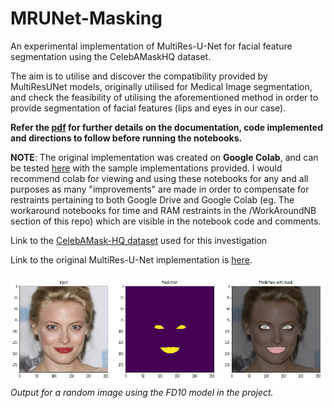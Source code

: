 # MRUNet-Masking
An experimental implementation of MultiRes-U-Net for facial feature segmentation using the CelebAMaskHQ dataset.

The aim is to utilise and discover the compatibility provided by
MultiResUNet models, originally utilised for Medical Image segmentation, and check the
feasibility of utilising the aforementioned method in order to provide segmentation of facial
features (lips and eyes in our case).

**Refer the [pdf](https://github.com/AbhishekSinghDhadwal/MRUNet-Masking/blob/master/Investigative%20Report%20on%20the%20compatibility%20of%20MultiResUNet%20for%20facial%20segmentation.pdf) for further details on the documentation, code implemented and directions to follow before running the notebooks.**

**NOTE**: The original implementation was created on **Google Colab**, and can be tested [here](https://colab.research.google.com/drive/10Vb4Ukv4xOG35bS1sUAVp2j2YA2L1xjZ) with the sample implementations provided. I would recommend colab for viewing and using these notebooks for any and all purposes as many "improvements" are made in order to compensate for restraints pertaining to both Google Drive and Google Colab (eg. The workaround notebooks for time and RAM restraints in the /WorkAroundNB section of this repo) which are visible in the notebook code and comments.

Link to the [CelebAMask-HQ dataset](https://github.com/switchablenorms/CelebAMask-HQ/blob/master/README.md) used for this investigation

Link to the original MultiRes-U-Net implementation is [here](https://github.com/nibtehaz/MultiResUNet).

![Demo Picture](/DemoOutput.png)
*Output for a random image using the FD10 model in the project.*